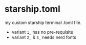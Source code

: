 # starship.toml


my custom starship terminal .toml file.

- variant `1_` has no pre-requisite
- variant `2_` & `3_` needs nerd fonts
